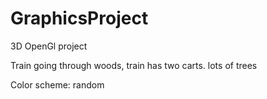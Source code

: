 # GraphicsProject
3D OpenGl project

Train going through woods, train has two carts.
lots of trees

Color scheme: random
